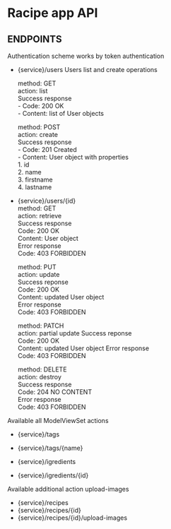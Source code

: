 # Racipe app API

## ENDPOINTS
   
   Authentication scheme works by token authentication
   
   - {service}/users
      Users list and create operations  
        
      method: GET  
      action: list  
      Success response    
         - Code: 200 OK    
         - Content: list of User objects  
     
      method: POST  
      action: create  
      Success response  
         - Code: 201 Created    
         - Content: User object with properties    
            1. id    
            2. name    
            3. firstname    
            4. lastname  
        
  - {service}/users/{id}  
      method: GET    
      action: retrieve  
      Success response  
         Code: 200 OK  
         Content: User object  
      Error response  
         Code: 403 FORBIDDEN
        
      method: PUT  
      action: update  
      Success reponse  
         Code: 200 OK  
         Content: updated User object  
      Error response  
         Code: 403 FORBIDDEN
           
      method: PATCH  
      action: partial update
      Success reponse  
         Code: 200 OK  
         Content: updated User object 
      Error response  
         Code: 403 FORBIDDEN
          
      method: DELETE  
      action: destroy  
      Success response  
         Code: 204 NO CONTENT  
      Error response  
         Code: 403 FORBIDDEN
   
  Available all ModelViewSet actions
  - {service}/tags
  - {service}/tags/{name}
  
  - {service}/igredients
  - {service}/igredients/{id}
   
  Available additional action upload-images
  - {service}/recipes
  - {service}/recipes/{id}
  - {service}/recipes/{id}/upload-images
   
    
    
    

